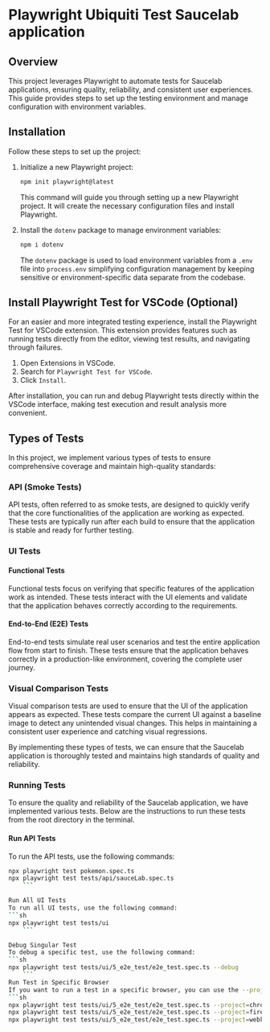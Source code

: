 # Playwright Ubiquiti Test Saucelab application

## Overview

This project leverages Playwright to automate tests for Saucelab applications, ensuring quality, reliability, and consistent user experiences. This guide provides steps to set up the testing environment and manage configuration with environment variables.

## Installation

Follow these steps to set up the project:

1. Initialize a new Playwright project:
    ```sh
    npm init playwright@latest
    ```
    This command will guide you through setting up a new Playwright project. It will create the necessary configuration files and install Playwright.

2. Install the `dotenv` package to manage environment variables:
    ```sh
    npm i dotenv
    ```
    The `dotenv` package is used to load environment variables from a `.env` file into `process.env` simplifying configuration management by keeping sensitive or environment-specific data separate from the codebase.

## Install Playwright Test for VSCode (Optional)

For an easier and more integrated testing experience, install the Playwright Test for VSCode extension. This extension provides features such as running tests directly from the editor, viewing test results, and navigating through failures.

1. Open Extensions in VSCode.
2. Search for `Playwright Test for VSCode`.
3. Click `Install`.

After installation, you can run and debug Playwright tests directly within the VSCode interface, making test execution and result analysis more convenient.

## Types of Tests

In this project, we implement various types of tests to ensure comprehensive coverage and maintain high-quality standards:

### API (Smoke Tests)

API tests, often referred to as smoke tests, are designed to quickly verify that the core functionalities of the application are working as expected. These tests are typically run after each build to ensure that the application is stable and ready for further testing.

### UI Tests

#### Functional Tests

Functional tests focus on verifying that specific features of the application work as intended. These tests interact with the UI elements and validate that the application behaves correctly according to the requirements.

#### End-to-End (E2E) Tests

End-to-end tests simulate real user scenarios and test the entire application flow from start to finish. These tests ensure that the application behaves correctly in a production-like environment, covering the complete user journey.

### Visual Comparison Tests

Visual comparison tests are used to ensure that the UI of the application appears as expected. These tests compare the current UI against a baseline image to detect any unintended visual changes. This helps in maintaining a consistent user experience and catching visual regressions.

By implementing these types of tests, we can ensure that the Saucelab application is thoroughly tested and maintains high standards of quality and reliability.

### Running Tests

To ensure the quality and reliability of the Saucelab application, we have implemented various tests. Below are the instructions to run these tests from the root directory in the terminal.

#### Run API Tests

To run the API tests, use the following commands:

```sh
npx playwright test pokemon.spec.ts
npx playwright test tests/api/sauceLab.spec.ts
    ```

Run All UI Tests
To run all UI tests, use the following command:
```sh
npx playwright test tests/ui
    ```

Debug Singular Test
To debug a specific test, use the following command:
```sh
npx playwright test tests/ui/5_e2e_test/e2e_test.spec.ts --debug
    ```
Run Test in Specific Browser
If you want to run a test in a specific browser, you can use the --project flag:
```sh
npx playwright test tests/ui/5_e2e_test/e2e_test.spec.ts --project=chromium
npx playwright test tests/ui/5_e2e_test/e2e_test.spec.ts --project=firefox
npx playwright test tests/ui/5_e2e_test/e2e_test.spec.ts --project=webkit
```